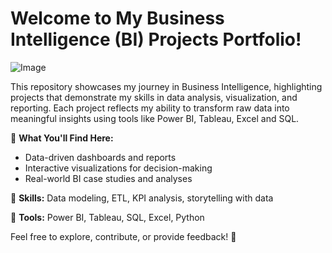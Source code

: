 # Welcome to My Business Intelligence (BI) Projects Portfolio!
![Image](https://github.com/user-attachments/assets/a60f9b2b-b4a4-4606-8aad-bb769de89d43) 

This repository showcases my journey in Business Intelligence, highlighting projects that demonstrate my skills in data analysis, visualization, and reporting. Each project reflects my ability to transform raw data into meaningful insights using tools like Power BI, Tableau, Excel and SQL. 
  
📌 **What You'll Find Here:**

- Data-driven dashboards and reports
- Interactive visualizations for decision-making
- Real-world BI case studies and analyses
  
🔹 **Skills:** Data modeling, ETL, KPI analysis, storytelling with data
  
🔹 **Tools:** Power BI, Tableau, SQL, Excel, Python 

Feel free to explore, contribute, or provide feedback! 🚀
